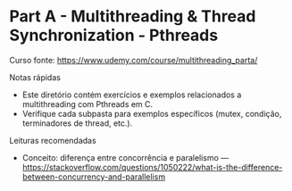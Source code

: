 # Part A - Multithreading & Thread Synchronization - Pthreads

Curso fonte: https://www.udemy.com/course/multithreading_parta/

Notas rápidas
- Este diretório contém exercícios e exemplos relacionados a multithreading com Pthreads em C.
- Verifique cada subpasta para exemplos específicos (mutex, condição, terminadores de thread, etc.).

Leituras recomendadas
- Conceito: diferença entre concorrência e paralelismo — https://stackoverflow.com/questions/1050222/what-is-the-difference-between-concurrency-and-parallelism
